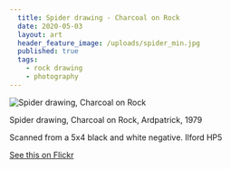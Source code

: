 ```yaml
---
  title: Spider drawing - Charcoal on Rock
  date: 2020-05-03
  layout: art
  header_feature_image: /uploads/spider_min.jpg
  published: true
  tags:
    - rock drawing
    - photography
---
```


![Spider drawing, Charcoal on Rock](https://live.staticflickr.com/65535/49850218027_07920d5230_3k.jpg)

Spider drawing, Charcoal on Rock, Ardpatrick, 1979

Scanned from a 5x4 black and white negative. Ilford HP5


[See this on Flickr](https://flic.kr/p/2iWEGUD)
